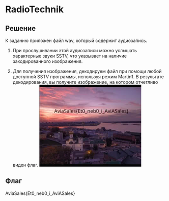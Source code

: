# RadioTechnik

## Решение

К заданию приложен файл wav, который содержит аудиозапись.

1. При прослушивании этой аудиозаписи можно услышать характерные звуки SSTV, что указывает на наличие закодированного изображения.

2. Для получения изображения, декодируем файл при помощи любой доступной SSTV программы, используя режим Martin1. В результате декодирования, вы получите изображение, на котором отчетливо виден флаг.
[![img](images/aboveall.jpg)](images/aboveall.jpg)

## Флаг

AviaSales{Et0_neb0_i_AviASales}